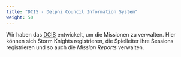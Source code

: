 ```yaml
---
title: "DCIS - Delphi Council Information System"
weight: 50
---
```


Wir haben das [DCIS](https://www.delphi-council.org) entwickelt, um die
Missionen zu verwalten. Hier können sich Storm Knights registrieren, die
Spielleiter ihre Sessions registrieren und so auch die *Mission Reports*
verwalten.
